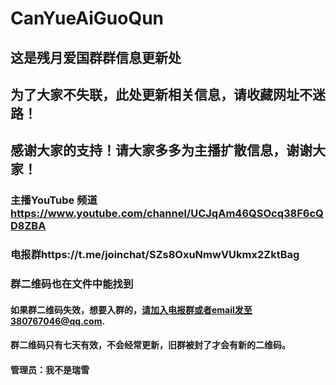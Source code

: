 # CanYueAiGuoQun
## 这是残月爱国群群信息更新处
## 为了大家不失联，此处更新相关信息，请收藏网址不迷路！
## 感谢大家的支持！请大家多多为主播扩散信息，谢谢大家！
### 主播YouTube 频道 https://www.youtube.com/channel/UCJqAm46QSOcq38F6cQD8ZBA
### 电报群https://t.me/joinchat/SZs8OxuNmwVUkmx2ZktBag
### 群二维码也在文件中能找到
#### 如果群二维码失效，想要入群的，请加入电报群或者email发至380767046@qq.com.
#### 群二维码只有七天有效，不会经常更新，旧群被封了才会有新的二维码。
#### 管理员：我不是瑞雪
